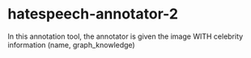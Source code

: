 # hatespeech-annotator-2
In this annotation tool, the annotator is given the image WITH celebrity information (name, graph_knowledge)
